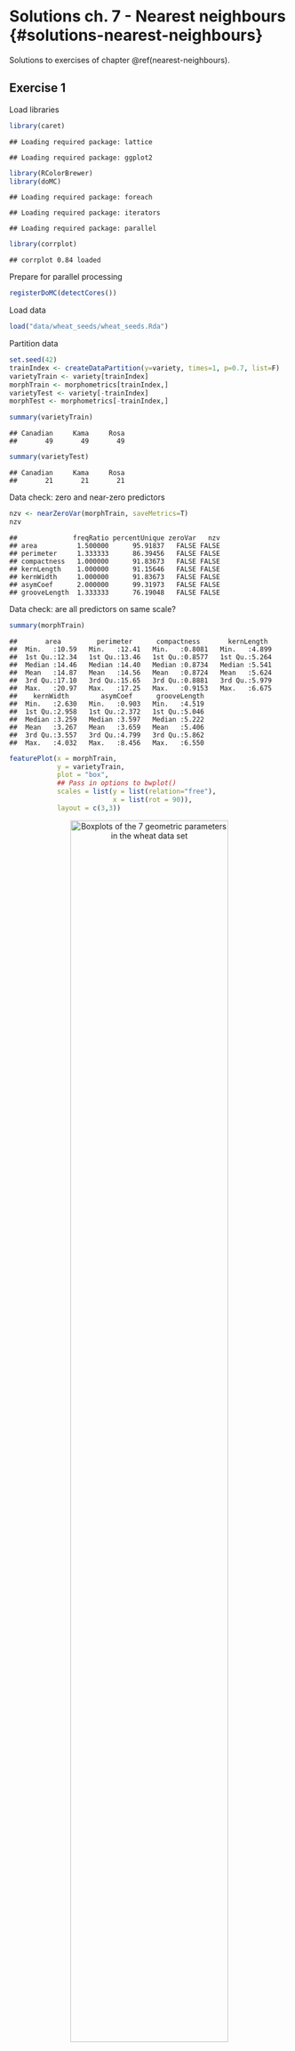 # Solutions ch. 7 - Nearest neighbours {#solutions-nearest-neighbours}

Solutions to exercises of chapter \@ref(nearest-neighbours).

## Exercise 1

Load libraries

```r
library(caret)
```

```
## Loading required package: lattice
```

```
## Loading required package: ggplot2
```

```r
library(RColorBrewer)
library(doMC)
```

```
## Loading required package: foreach
```

```
## Loading required package: iterators
```

```
## Loading required package: parallel
```

```r
library(corrplot)
```

```
## corrplot 0.84 loaded
```

Prepare for parallel processing

```r
registerDoMC(detectCores())
```

Load data

```r
load("data/wheat_seeds/wheat_seeds.Rda")
```

Partition data

```r
set.seed(42)
trainIndex <- createDataPartition(y=variety, times=1, p=0.7, list=F)
varietyTrain <- variety[trainIndex]
morphTrain <- morphometrics[trainIndex,]
varietyTest <- variety[-trainIndex]
morphTest <- morphometrics[-trainIndex,]

summary(varietyTrain)
```

```
## Canadian     Kama     Rosa 
##       49       49       49
```

```r
summary(varietyTest)
```

```
## Canadian     Kama     Rosa 
##       21       21       21
```

Data check: zero and near-zero predictors

```r
nzv <- nearZeroVar(morphTrain, saveMetrics=T)
nzv
```

```
##              freqRatio percentUnique zeroVar   nzv
## area          1.500000      95.91837   FALSE FALSE
## perimeter     1.333333      86.39456   FALSE FALSE
## compactness   1.000000      91.83673   FALSE FALSE
## kernLength    1.000000      91.15646   FALSE FALSE
## kernWidth     1.000000      91.83673   FALSE FALSE
## asymCoef      2.000000      99.31973   FALSE FALSE
## grooveLength  1.333333      76.19048   FALSE FALSE
```

Data check: are all predictors on same scale?

```r
summary(morphTrain)
```

```
##       area         perimeter      compactness       kernLength   
##  Min.   :10.59   Min.   :12.41   Min.   :0.8081   Min.   :4.899  
##  1st Qu.:12.34   1st Qu.:13.46   1st Qu.:0.8577   1st Qu.:5.264  
##  Median :14.46   Median :14.40   Median :0.8734   Median :5.541  
##  Mean   :14.87   Mean   :14.56   Mean   :0.8724   Mean   :5.624  
##  3rd Qu.:17.10   3rd Qu.:15.65   3rd Qu.:0.8881   3rd Qu.:5.979  
##  Max.   :20.97   Max.   :17.25   Max.   :0.9153   Max.   :6.675  
##    kernWidth        asymCoef      grooveLength  
##  Min.   :2.630   Min.   :0.903   Min.   :4.519  
##  1st Qu.:2.958   1st Qu.:2.372   1st Qu.:5.046  
##  Median :3.259   Median :3.597   Median :5.222  
##  Mean   :3.267   Mean   :3.659   Mean   :5.406  
##  3rd Qu.:3.557   3rd Qu.:4.799   3rd Qu.:5.862  
##  Max.   :4.032   Max.   :8.456   Max.   :6.550
```


```r
featurePlot(x = morphTrain, 
            y = varietyTrain, 
            plot = "box", 
            ## Pass in options to bwplot() 
            scales = list(y = list(relation="free"),
                          x = list(rot = 90)),  
            layout = c(3,3))
```

<div class="figure" style="text-align: center">
<img src="17-solutions-nearest-neighbours_files/figure-html/wheatBoxplots-1.png" alt="Boxplots of the 7 geometric parameters in the wheat data set" width="75%" />
<p class="caption">Boxplots of the 7 geometric parameters in the wheat data set</p>
</div>

Data check: pairwise correlations between predictors

```r
corMat <- cor(morphTrain)
corrplot(corMat, order="hclust", tl.cex=1)
```

<div class="figure" style="text-align: center">
<img src="17-solutions-nearest-neighbours_files/figure-html/wheatCorrelogram-1.png" alt="Correlogram of the wheat seed data set." width="75%" />
<p class="caption">Correlogram of the wheat seed data set.</p>
</div>


```r
highCorr <- findCorrelation(corMat, cutoff=0.75)
length(highCorr)
```

```
## [1] 4
```

```r
names(morphTrain)[highCorr]
```

```
## [1] "area"       "perimeter"  "kernWidth"  "kernLength"
```

Data check: skewness

```r
featurePlot(x = morphTrain, 
            y = varietyTrain,
            plot = "density", 
            ## Pass in options to xyplot() to 
            ## make it prettier
            scales = list(x = list(relation="free"), 
                          y = list(relation="free")), 
            adjust = 1.5, 
            pch = "|", 
            layout = c(3, 3), 
            auto.key = list(columns = 3))
```

<div class="figure" style="text-align: center">
<img src="17-solutions-nearest-neighbours_files/figure-html/wheatDensityPlots-1.png" alt="Density plots of the 7 geometric parameters in the wheat data set" width="75%" />
<p class="caption">Density plots of the 7 geometric parameters in the wheat data set</p>
</div>
            
Create a 'grid' of values of _k_ for evaluation:

```r
tuneParam <- data.frame(k=seq(1,50,2))
```
            
Generate a list of seeds for reproducibility (optional) based on grid size

```r
set.seed(42)
seeds <- vector(mode = "list", length = 101)
for(i in 1:100) seeds[[i]] <- sample.int(1000, length(tuneParam$k))
seeds[[101]] <- sample.int(1000,1)
```

<!--
Define a pre-processor (named transformations) and transform morphTrain

```r
transformations <- preProcess(morphTrain, 
                              method=c("center", "scale", "corr"),
                              cutoff=0.75)
morphTrainT <- predict(transformations, morphTrain)
```
-->

Set training parameters. In the example in chapter \@ref(nearest-neighbours) pre-processing was performed outside the cross-validation process to save time for the purposes of the demonstration. Here we have a relatively small data set, so we can do pre-processing within each iteration of the cross-validation process. We specify the option  ```preProcOptions=list(cutoff=0.75)``` to set a value for the pairwise correlation coefficient cutoff.

```r
train_ctrl <- trainControl(method="repeatedcv",
                   number = 10,
                   repeats = 10,
                   preProcOptions=list(cutoff=0.75),
                   seeds = seeds)
```

Run training

```r
knnFit <- train(morphTrain, varietyTrain, 
                method="knn",
                preProcess = c("center", "scale", "corr"),
                tuneGrid=tuneParam,
                trControl=train_ctrl)
knnFit
```

```
## k-Nearest Neighbors 
## 
## 147 samples
##   7 predictor
##   3 classes: 'Canadian', 'Kama', 'Rosa' 
## 
## Pre-processing: centered (7), scaled (7) 
## Resampling: Cross-Validated (10 fold, repeated 10 times) 
## Summary of sample sizes: 133, 132, 133, 132, 132, 133, ... 
## Resampling results across tuning parameters:
## 
##   k   Accuracy   Kappa    
##    1  0.9172381  0.8756147
##    3  0.9030000  0.8542882
##    5  0.8975238  0.8461304
##    7  0.8995238  0.8491221
##    9  0.8927143  0.8389243
##   11  0.8974286  0.8459930
##   13  0.8940000  0.8408394
##   15  0.8906667  0.8358560
##   17  0.8986667  0.8478807
##   19  0.9055238  0.8581482
##   21  0.8994286  0.8490026
##   23  0.8954286  0.8430026
##   25  0.8948095  0.8420544
##   27  0.8968095  0.8450950
##   29  0.8921429  0.8381116
##   31  0.8873810  0.8309740
##   33  0.8825714  0.8237096
##   35  0.8893810  0.8339577
##   37  0.8907143  0.8360068
##   39  0.8906667  0.8358971
##   41  0.8927619  0.8390021
##   43  0.8941429  0.8410779
##   45  0.8934286  0.8399857
##   47  0.8975238  0.8461885
##   49  0.8961429  0.8441033
## 
## Accuracy was used to select the optimal model using the largest value.
## The final value used for the model was k = 1.
```

Plot cross validation accuracy as a function of _k_

```r
plot(knnFit)
```

<div class="figure" style="text-align: center">
<img src="17-solutions-nearest-neighbours_files/figure-html/cvAccuracyMorphTrain-1.png" alt="Accuracy (repeated cross-validation) as a function of neighbourhood size for the wheat seeds data set." width="100%" />
<p class="caption">Accuracy (repeated cross-validation) as a function of neighbourhood size for the wheat seeds data set.</p>
</div>

Predict the class (wheat variety) of the observations in the test set.

```r
test_pred <- predict(knnFit, morphTest)
confusionMatrix(test_pred, varietyTest)
```

```
## Confusion Matrix and Statistics
## 
##           Reference
## Prediction Canadian Kama Rosa
##   Canadian       21    3    0
##   Kama            0   17    0
##   Rosa            0    1   21
## 
## Overall Statistics
##                                           
##                Accuracy : 0.9365          
##                  95% CI : (0.8453, 0.9824)
##     No Information Rate : 0.3333          
##     P-Value [Acc > NIR] : < 2.2e-16       
##                                           
##                   Kappa : 0.9048          
##                                           
##  Mcnemar's Test P-Value : NA              
## 
## Statistics by Class:
## 
##                      Class: Canadian Class: Kama Class: Rosa
## Sensitivity                   1.0000      0.8095      1.0000
## Specificity                   0.9286      1.0000      0.9762
## Pos Pred Value                0.8750      1.0000      0.9545
## Neg Pred Value                1.0000      0.9130      1.0000
## Prevalence                    0.3333      0.3333      0.3333
## Detection Rate                0.3333      0.2698      0.3333
## Detection Prevalence          0.3810      0.2698      0.3492
## Balanced Accuracy             0.9643      0.9048      0.9881
```


